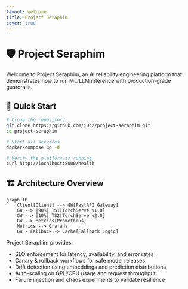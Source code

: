 ```yaml
---
layout: welcome
title: Project Seraphim
cover: true
---
```


# 🛡️ Project Seraphim

Welcome to Project Seraphim, an AI reliability engineering platform that demonstrates how to run ML/LLM inference with production-grade guardrails.

## 🚀 Quick Start

```bash
# Clone the repository
git clone https://github.com/j0c2/project-seraphim.git
cd project-seraphim

# Start all services
docker-compose up -d

# Verify the platform is running
curl http://localhost:8000/health
```

## 🏗️ Architecture Overview

```mermaid
graph TB
    Client[Client] --> GW[FastAPI Gateway]
    GW --> |90%| TS1[TorchServe v1.0]
    GW --> |10%| TS2[TorchServe v2.0]
    GW --> Metrics[Prometheus]
    Metrics --> Grafana
    GW -.Fallback.-> Cache[Fallback Logic]
```

Project Seraphim provides:

- SLO enforcement for latency, availability, and error rates  
- Canary & rollback workflows for safe model releases  
- Drift detection using embeddings and prediction distributions  
- Auto-scaling on GPU/CPU usage and request throughput  
- Failure injection and chaos experiments to validate resilience  

<!--posts-->
<!--projects-->
<!--author-->
